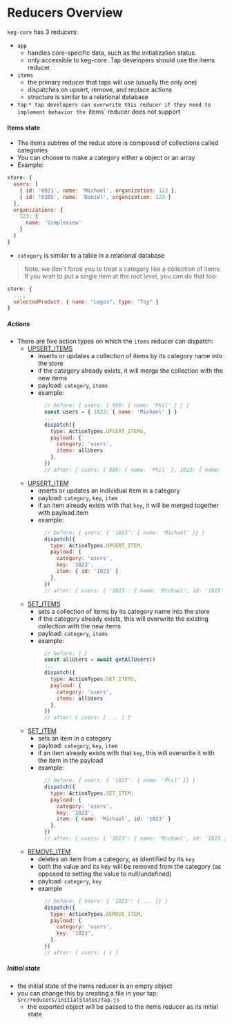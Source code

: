 # Reducers Overview 

`keg-core` has 3 reducers:
* `app`
  * handles core-specific data, such as the initialization status.
  * only accessible to keg-core. Tap developers should use the items reducer.
* `items`
  * the primary reducer that taps will use (usually the only one)
  * dispatches on upsert, remove, and replace actions
  * structure is similar to a relational database
* `tap`
  `* tap developers can overwrite this reducer if they need to implement behavior the `items` reducer does not support

#### Items state

* The items subtree of the redux store is composed of collections called categories
* You can choose to make a category either a object or an array
* Example:
```javascript
store: {
  users: [
    { id: '0921', name: 'Michael', organization: 123 },
    { id: '8305', name: 'Daniel', organization: 123 }
  ],  
  organizations: {
    123: {
      name: 'Simpleview'
    }
  }
}
```
* `category` is similar to a table in a relational database

>Note: we don't force you to treat a category like a collection of items. If you wish to put a single item at the root level, you can do that too:
```javascript
store: {
  ...,
  selectedProduct: { name: "Legos", type: "Toy" }
}
```

##### Actions
* There are five action types on which the `items` reducer can dispatch:
  * [UPSERT_ITEMS](./core/base/reducers/items/upsertItems.js)
    * inserts or updates a collection of items by its category name into the store
    * if the category already exists, it will merge the collection with the new items
    * payload: `category`, `items`
    * example:
      ```javascript
        // before: { users: { 999: { name: 'Phil' } } }
        const users = { 1023: { name: 'Michael' } }
        ...
        dispatch({
          type: ActionTypes.UPSERT_ITEMS,
          payload: {
            category: 'users',
            items: allUsers
          },
        })
        // after: { users: { 999: { name: 'Phil' }, 1023: { name: 'Michael' } } }
      ```
  * [UPSERT_ITEM](./core/base/reducers/items/upsertItem.js)
    * inserts or updates an individual item in a category
    * payload: `category`, `key`, `item`
    * if an item already exists with that `key`, it will be merged together with payload.item
    * example:
      ```javascript
        // before: { users: { '1023': { name: 'Michael' }} }
        dispatch({
          type: ActionTypes.UPSERT_ITEM,
          payload: {
            category: 'users',
            key: '1023',
            item: { id: '1023' }
          },
        })
        // after: { users: { '1023': { name: 'Michael', id: '1023' }} }
      ```
  * [SET_ITEMS](./core/base/reducers/items/setItems.js)
    * sets a collection of items by its category name into the store
    * if the category already exists, this will overwrite the existing collection with the new items
    * payload: `category`, `items`
    * example:
      ```javascript
        // before: { }
        const allUsers = await getAllUsers()
        ...
        dispatch({
          type: ActionTypes.SET_ITEMS,
          payload: {
            category: 'users',
            items: allUsers
          },
        })
        // after: { users: [ ... ] }
      ```
  * [SET_ITEM](./core/base/reducers/items/setItem.js)
    * sets an item in a category
    * payload: `category`, `key`, `item`
    * if an item already exists with that `key`, this will overwrite it with the item in the payload
    * example:
      ```javascript
        // before: { users: { '1023': { name: 'Phil' }} }
        dispatch({
          type: ActionTypes.SET_ITEM,
          payload: {
            category: 'users',
            key: '1023',
            item: { name: 'Michael', id: '1023' }
          },
        })
        // after: { users: { '1023': { name: 'Michael', id: '1023 }} }
      ```
  * [REMOVE_ITEM](./core/base/reducers/items/removeItem.js)
    * deletes an item from a category, as identified by its `key`
    * both the value and its key will be removed from the category (as opposed to setting the value to null/undefined)
    * payload: `category`, `key`
    * example
      ```javascript
        // before: { users: { '1023': { ... }} }
        dispatch({
          type: ActionTypes.REMOVE_ITEM,
          payload: {
            category: 'users',
            key: '1023',
          },
        })
        // after: { users: { } }
      ```

##### Initial state
* the initial state of the items reducer is an empty object
* you can change this by creating a file in your tap: `src/reducers/initialStates/tap.js`
  * the exported object will be passed to the items reducer as its initial state
